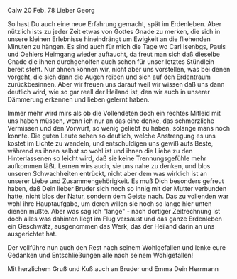  Calw 20 Feb. 78
Lieber Georg

So hast Du auch eine neue Erfahrung gemacht, spät im Erdenleben. Aber nützlich ists zu jeder Zeit etwas von Gottes Gnade zu merken, die sich in unsere kleinen Erlebnisse hineindrängt um Ewigkeit an die fliehenden Minuten zu hängen. Es sind auch für mich die Tage wo Carl Isenbgs, Pauls und Oehlers Heimgang wieder auftaucht, da freut man sich daß dieselbe Gnade die ihnen durchgeholfen auch schon für unser letztes Stündlein bereit steht. Nur ahnen können wir, nicht aber uns vorstellen, was bei denen vorgeht, die sich dann die Augen reiben und sich auf den Erdentraum zurückbesinnen. Aber wir freuen uns darauf weil wir wissen daß uns dann deutlich wird, wie so gar reell der Heiland ist, den wir auch in unserer Dämmerung erkennen und lieben gelernt haben.

Immer mehr wird mirs als ob die Vollendeten doch ein rechtes Mitleid mit uns haben müssen, wenn ich nur an das eine denke, das schmerzliche Vermissen und den Vorwurf, so wenig geliebt zu haben, solange mans noch konnte. Die guten Leute sehen so deutlich, welche Anstrengung es uns kostet im Lichte zu wandeln, und entschuldigen uns gewiß aufs Beste, während es ihnen selbst so wohl ist und ihnen die Liebe zu den Hinterlassenen so leicht wird, daß sie keine Trennungsgefühle mehr aufkommen läßt. Lernen wirs auch, sie uns nahe zu denken, und blos unseren Schwachheiten entrückt, nicht aber dem was wirklich ist an unserer Liebe und Zusammengehörigkeit. 
Es muß Dich besonders gefreut haben, daß Dein lieber Bruder sich noch so innig mit der Mutter verbunden hatte, nicht blos der Natur, sondern dem Geiste nach. Das zu vollenden war wohl ihre Hauptaufgabe, um deren willen sie noch so lange hier unten dienen mußte. Aber was sag ich "lange" - nach dortiger Zeitrechnung ist doch alles was dahinten liegt im Flug versaust und das ganze Erdenleben ein Geschwätz, ausgenommen das Werk, das der Heiland darin an uns ausgerichtet hat.

Der vollführe nun auch den Rest nach seinem Wohlgefallen und lenke eure Gedanken und Entschließungen alle nach seinem Wohlgefallen!

 Mit herzlichem Gruß und Kuß
 auch an Bruder und Emma
 Dein Herrmann
